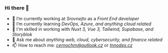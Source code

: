 ### Hi there 👋

- 💼 I’m currently working at *Srovnejto* as a *Front End developer*
- 🌱 I’m currently learning *DevOps, Azure, and anything cloud related*
- 🚀 I'm skilled in working with *Nuxt 3, Vue 3, Tailwind, Supabase, and Storyblok*
- 💬 Ask me about *anything web, cloud, cybersecurity, and finance related*
- 📫 How to reach me: *[cernochm@outlook.cz](mailto:cernochm@outlook.cz)* or *[Innodex.cz](https://innodex.cz)*
